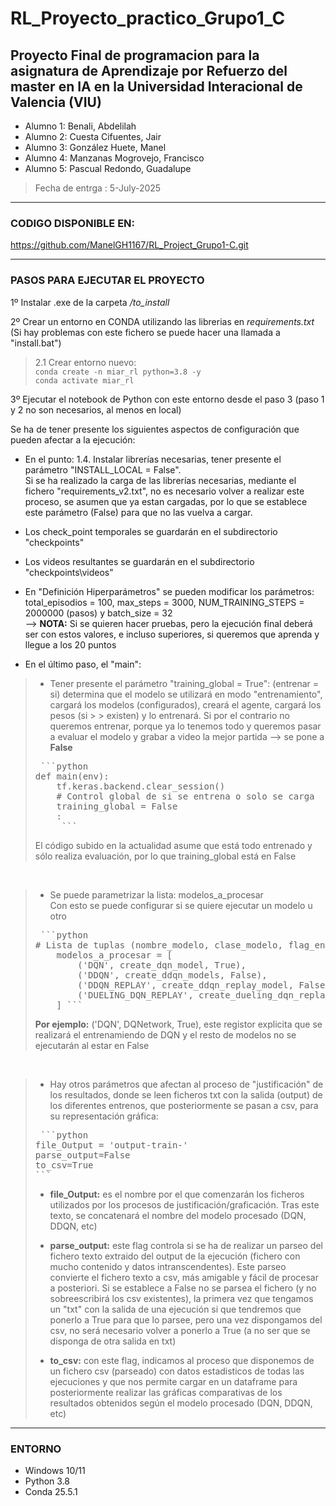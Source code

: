 # RL_Proyecto_practico_Grupo1_C
## Proyecto Final de programacion para la asignatura de **Aprendizaje por Refuerzo** del master en IA en la Universidad Interacional de Valencia (VIU)

* Alumno 1: Benali, Abdelilah 
* Alumno 2: Cuesta Cifuentes, Jair 
* Alumno 3: González Huete, Manel
* Alumno 4: Manzanas Mogrovejo, Francisco
* Alumno 5: Pascual Redondo, Guadalupe

> Fecha de entrga : 5-July-2025

-----

### CODIGO DISPONIBLE EN:
https://github.com/ManelGH1167/RL_Project_Grupo1-C.git

-----
### PASOS PARA EJECUTAR EL PROYECTO
1º Instalar .exe de la carpeta */to_install*

2º Crear un entorno en CONDA utilizando las librerias en *requirements.txt*
<br>(Si hay problemas con este fichero se puede hacer una llamada a "install.bat")
<br>
>2.1 Crear entorno nuevo:<br>
>`conda create -n miar_rl python=3.8 -y`<br>
>`conda activate miar_rl`<br>


3º Ejecutar el notebook de Python con este entorno desde el paso 3 (paso 1 y 2 no son necesarios, al menos en local)

Se ha de tener presente los siguientes aspectos de configuración que pueden afectar a la ejecución:
- En el punto: 1.4. Instalar librerías necesarias, tener presente el parámetro "INSTALL_LOCAL = False". <br>Si se ha realizado la carga de las librerías necesarias, mediante el fichero "requirements_v2.txt", no es necesario volver a realizar este proceso, se asumen que ya estan cargadas, por lo que se establece este parámetro (False) para que no las vuelva a cargar.

- Los check_point temporales se guardarán en el subdirectorio "checkpoints"

- Los videos resultantes se guardarán en el subdirectorio "checkpoints\videos"

- En "Definición Hiperparámetros" se pueden modificar los parámetros: total_episodios = 100, max_steps = 3000, NUM_TRAINING_STEPS = 2000000 (pasos) y batch_size = 32 <br>--> <b>NOTA:</b> Si se quieren hacer pruebas, pero la ejecución final deberá ser con estos valores, e incluso superiores, si queremos que aprenda y llegue a los 20 puntos

- En el último paso, el "main":
> * Tener presente el parámetro  "training_global = True": (entrenar = si) determina que el modelo se utilizará en modo "entrenamiento", cargará los modelos (configurados), creará el agente, cargará los pesos (si > > existen) y lo entrenará. Si por el contrario no queremos entrenar, porque ya lo tenemos todo y queremos pasar a evaluar el modelo y grabar a video la mejor partida --> se pone a <b>False</b>
> <pre> ```python     
> def main(env):
>     tf.keras.backend.clear_session()
>     # Control global de si se entrena o solo se carga
>     training_global = False
>     :
>      ``` </pre>
> El código subido en la actualidad asume que está todo entrenado y sólo realiza evaluación, por lo que training_global está en False
<br>

> * Se puede parametrizar la lista: modelos_a_procesar <br> Con esto se puede configurar si se quiere ejecutar un modelo u otro<br>
> <pre> ```python     
> # Lista de tuplas (nombre_modelo, clase_modelo, flag_entrenamiento_especifico)
>     modelos_a_procesar = [
>         ('DQN', create_dqn_model, True),
>         ('DDQN', create_ddqn_models, False),    
>         ('DDQN_REPLAY', create_ddqn_replay_model, False),
>         ('DUELING_DQN_REPLAY', create_dueling_dqn_replay_model, False)        
>     ] ``` </pre>
> <b>Por ejemplo:</b>  ('DQN', DQNetwork, True), este registor explicita que se realizará el entrenamiendo de DQN y el resto de modelos no se ejecutarán al estar en False<br>
<br>

> * Hay otros parámetros que afectan al proceso de "justificación" de los resultados, donde se leen ficheros txt con la salida (output) de los diferentes entrenos, que posteriormente se pasan a csv, para su representación gráfica:
> <pre> ```python     
> file_Output = 'output-train-'
> parse_output=False
> to_csv=True
> ```</pre>
> 
> * <b>file_Output:</b> es el nombre por el que comenzarán los ficheros utilizados por los procesos de justificación/graficación. Tras este texto, se concatenará el nombre del modelo procesado (DQN, DDQN, etc)
> 
> * <b>parse_output:</b> este flag controla si se ha de realizar un parseo del fichero texto extraido del output de la ejecución (fichero con mucho contenido y datos intranscendentes). Este parseo convierte el fichero texto a csv, más amigable y fácil de procesar a posteriori. Si se establece a False no se parsea el fichero (y no sobreescribirá los csv existentes), la primera vez que tengamos un "txt" con la salida de una ejecución si que tendremos que ponerlo a True para que lo parsee, pero una vez dispongamos del csv, no será necesario volver a ponerlo a True (a no ser que se disponga de otra salida en txt)
> 
> * <b>to_csv:</b> con este flag, indicamos al proceso que disponemos de un fichero csv (parseado) con datos estadisticos de todas las ejecuciones y que nos permite cargar en un dataframe para posteriormente realizar las gráficas comparativas de los resultados obtenidos según el modelo procesado (DQN, DDQN, etc)


------

### ENTORNO
- Windows 10/11
- Python 3.8
- Conda 25.5.1
